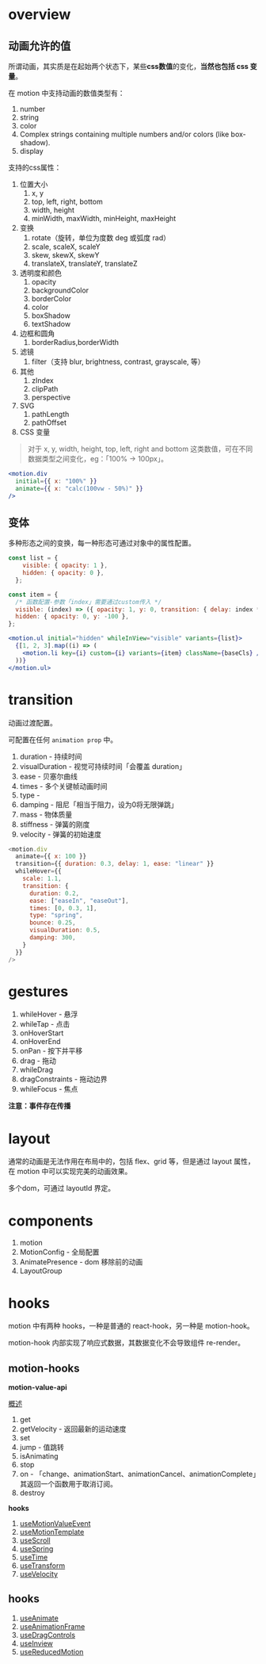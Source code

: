 # overview

## 动画允许的值

所谓动画，其实质是在起始两个状态下，某些**css数值**的变化，**当然也包括 css 变量**。

在 motion 中支持动画的数值类型有：

1. number
2. string
3. color
4. Complex strings containing multiple numbers and/or colors (like box-shadow).
5. display

支持的css属性：

1. 位置大小
   1. x, y
   2. top, left, right, bottom
   3. width, height
   4. minWidth, maxWidth, minHeight, maxHeight
2. 变换
   1. rotate（旋转，单位为度数 deg 或弧度 rad）
   2. scale, scaleX, scaleY
   3. skew, skewX, skewY
   4. translateX, translateY, translateZ
3. 透明度和颜色
   1. opacity
   2. backgroundColor
   3. borderColor
   4. color
   5. boxShadow
   6. textShadow
4. 边框和圆角
   1. borderRadius,borderWidth
5. 滤镜
   1. filter（支持 blur, brightness, contrast, grayscale, 等）
6. 其他
   1. zIndex
   2. clipPath
   3. perspective
7. SVG
   1. pathLength
   2. pathOffset
8. CSS 变量


> 对于 x, y, width, height, top, left, right and bottom 这类数值，可在不同数据类型之间变化，eg：「100% -> 100px」。

```jsx
<motion.div
  initial={{ x: "100%" }}
  animate={{ x: "calc(100vw - 50%)" }}
/>
```

## 变体

多种形态之间的变换，每一种形态可通过对象中的属性配置。

```jsx
const list = {
    visible: { opacity: 1 },
    hidden: { opacity: 0 },
  };

const item = {
  /* 函数配置-参数「index」需要通过custom传入 */
  visible: (index) => ({ opacity: 1, y: 0, transition: { delay: index * 0.3 } }),
  hidden: { opacity: 0, y: -100 },
};

<motion.ul initial="hidden" whileInView="visible" variants={list}>
  {[1, 2, 3].map((i) => (
    <motion.li key={i} custom={i} variants={item} className={baseCls} />
  ))}
</motion.ul>
```

# transition

动画过渡配置。

可配置在任何 `animation prop` 中。

1. duration - 持续时间
2. visualDuration - 视觉可持续时间「会覆盖 duration」
3. ease - 贝塞尔曲线
4. times - 多个关键帧动画时间
5. type - 
6. damping - 阻尼「相当于阻力，设为0将无限弹跳」
7. mass - 物体质量
8. stiffness - 弹簧的刚度
9. velocity - 弹簧的初始速度

```js
<motion.div
  animate={{ x: 100 }}
  transition={{ duration: 0.3, delay: 1, ease: "linear" }}
  whileHover={{
    scale: 1.1,
    transition: { 
      duration: 0.2,
      ease: ["easeIn", "easeOut"],
      times: [0, 0.3, 1],
      type: "spring",
      bounce: 0.25,
      visualDuration: 0.5,
      damping: 300,
    }
  }}
/>
```

# gestures

1. whileHover - 悬浮
2. whileTap - 点击
3. onHoverStart
4. onHoverEnd
5. onPan - 按下并平移
6. drag - 拖动
7. whileDrag
8. dragConstraints - 拖动边界
9. whileFocus - 焦点

**注意：事件存在传播**

# layout

通常的动画是无法作用在布局中的，包括 flex、grid 等，但是通过 layout 属性，在 motion 中可以实现完美的动画效果。

多个dom，可通过 layoutId 界定。

# components

1. motion
2. MotionConfig - 全局配置
3. AnimatePresence - dom 移除前的动画
4. LayoutGroup

# hooks

motion 中有两种 hooks，一种是普通的 react-hook，另一种是 motion-hook。

motion-hook 内部实现了响应式数据，其数据变化不会导致组件 re-render。

## motion-hooks

**motion-value-api**

[概述](https://motion.dev/docs/react-motion-value#getvelocity())

1. get
2. getVelocity - 返回最新的运动速度
3. set
4. jump - 值跳转
5. isAnimating
6. stop
7. on - 「change、animationStart、animationCancel、animationComplete」其返回一个函数用于取消订阅。
8. destroy

**hooks**

1. [useMotionValueEvent](https://motion.dev/docs/react-use-motion-value-event)
2. [useMotionTemplate](https://motion.dev/docs/react-use-motion-template)
3. [useScroll](https://motion.dev/docs/react-use-motion-template)
4. [useSpring](https://motion.dev/docs/react-use-spring)
5. [useTime](https://motion.dev/docs/react-use-time)
6. [useTransform](https://motion.dev/docs/react-use-transform)
7. [useVelocity](https://motion.dev/docs/react-use-velocity)

## hooks

1. [useAnimate](https://motion.dev/docs/react-use-animate)
2. [useAnimationFrame](https://motion.dev/docs/react-use-animation-frame)
3. [useDragControls](https://motion.dev/docs/react-use-drag-controls)
4. [useInview](https://motion.dev/docs/react-use-in-view)
5. [useReducedMotion](https://motion.dev/docs/react-use-reduced-motion)